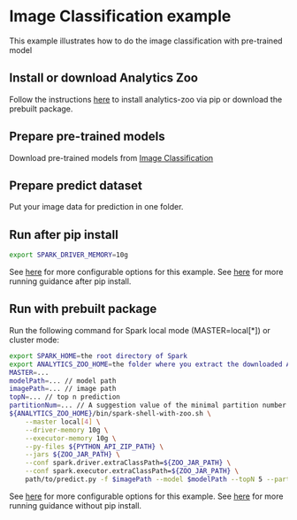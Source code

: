 # Image Classification example
This example illustrates how to do the image classification with pre-trained model

## Install or download Analytics Zoo
Follow the instructions [here](https://analytics-zoo.github.io/master/#PythonUserGuide/install/) to install analytics-zoo via pip or download the prebuilt package.

## Prepare pre-trained models
Download pre-trained models from [Image Classification](https://github.com/intel-analytics/analytics-zoo/blob/master/docs/docs/ProgrammingGuide/image-classification.md)

## Prepare predict dataset
Put your image data for prediction in one folder.

## Run after pip install
```bash
export SPARK_DRIVER_MEMORY=10g
```
See [here](https://github.com/intel-analytics/analytics-zoo/tree/master/pyzoo/zoo/examples/textclassification#options) for more configurable options for this example.
See [here](https://analytics-zoo.github.io/master/#PythonUserGuide/run/#run-after-pip-install) for more running guidance after pip install.

## Run with prebuilt package
Run the following command for Spark local mode (MASTER=local[*]) or cluster mode:
```bash
export SPARK_HOME=the root directory of Spark
export ANALYTICS_ZOO_HOME=the folder where you extract the downloaded Analytics Zoo zip package
MASTER=...
modelPath=... // model path
imagePath=... // image path
topN=... // top n prediction
partitionNum=... // A suggestion value of the minimal partition number
${ANALYTICS_ZOO_HOME}/bin/spark-shell-with-zoo.sh \
    --master local[4] \
    --driver-memory 10g \
    --executor-memory 10g \
    --py-files ${PYTHON_API_ZIP_PATH} \
    --jars ${ZOO_JAR_PATH} \
    --conf spark.driver.extraClassPath=${ZOO_JAR_PATH} \
    --conf spark.executor.extraClassPath=${ZOO_JAR_PATH} \
    path/to/predict.py -f $imagePath --model $modelPath --topN 5 --partition_num ${partitionNum}
```
See [here](https://github.com/intel-analytics/analytics-zoo/tree/master/pyzoo/zoo/examples/textclassification#options) for more configurable options for this example.
See [here](https://analytics-zoo.github.io/master/#PythonUserGuide/run/#run-without-pip-install) for more running guidance without pip install.
